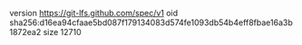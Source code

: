 version https://git-lfs.github.com/spec/v1
oid sha256:d16ea94cfaae5bd087f179134083d574fe1093db54b4eff8fbae16a3b1872ea2
size 12710

